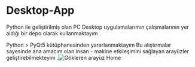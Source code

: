 # Desktop-App
Python ile geliştirilmiş olan PC Desktop uygulamalarımın çalışmalarının yer aldığı bir depo olarak kullanmaktayım .

Python > PyQt5 kütüphanesinden yararlanmaktayım 
Bu alıştırmalar sayesinde ana amacım olan insan - makine etkileşimini sağlayan arayüzler geliştirebilmekteyim 
.![Gökleren arayüz Home](https://user-images.githubusercontent.com/92324388/158440483-e05c327a-af4e-4aa1-987a-9ba4dcfe815c.png)

